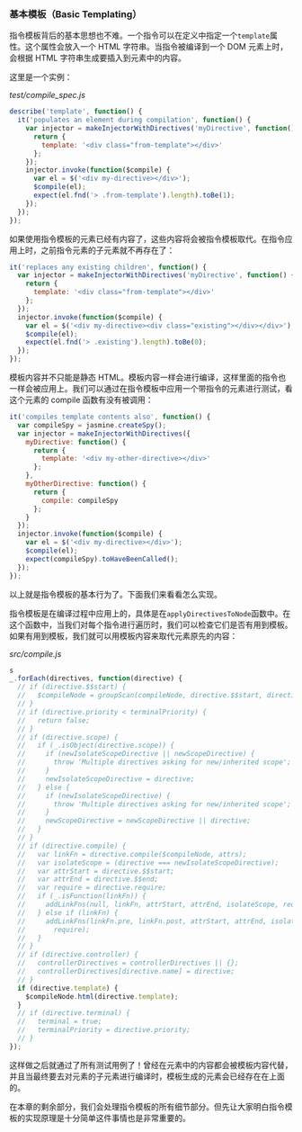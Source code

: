 ### 基本模板（Basic Templating）

指令模板背后的基本思想也不难。一个指令可以在定义中指定一个`template`属性。这个属性会放入一个 HTML 字符串。当指令被编译到一个 DOM 元素上时，会根据 HTML 字符串生成要插入到元素中的内容。

这里是一个实例：

_test/compile_spec.js_

```js
describe('template', function() {
  it('populates an element during compilation', function() {
    var injector = makeInjectorWithDirectives('myDirective', function() {
      return {
        template: '<div class="from-template"></div>'
      };
    });
    injector.invoke(function($compile) {
      var el = $('<div my-directive></div>');
      $compile(el);
      expect(el.fnd('> .from-template').length).toBe(1);
    });
  });
});
```

如果使用指令模板的元素已经有内容了，这些内容将会被指令模板取代。在指令应用上时，之前指令元素的子元素就不再存在了：

```js
it('replaces any existing children', function() {
  var injector = makeInjectorWithDirectives('myDirective', function() {
    return {
      template: '<div class="from-template"></div>'
    };
  });
  injector.invoke(function($compile) {
    var el = $('<div my-directive><div class="existing"></div></div>');
    $compile(el);
    expect(el.fnd('> .existing').length).toBe(0);
  });
});
```

模板内容并不只能是静态 HTML。模板内容一样会进行编译，这样里面的指令也一样会被应用上。我们可以通过在指令模板中应用一个带指令的元素进行测试，看这个元素的 compile 函数有没有被调用：

```js
it('compiles template contents also', function() {
  var compileSpy = jasmine.createSpy();
  var injector = makeInjectorWithDirectives({
    myDirective: function() {
      return {
        template: '<div my-other-directive></div>'
      };
    },
    myOtherDirective: function() {
      return {
        compile: compileSpy
      };
    }
  });
  injector.invoke(function($compile) {
    var el = $('<div my-directive></div>');
    $compile(el);
    expect(compileSpy).toHaveBeenCalled();
  });
});
```

以上就是指令模板的基本行为了。下面我们来看看怎么实现。

指令模板是在编译过程中应用上的，具体是在`applyDirectivesToNode`函数中。在这个函数中，当我们对每个指令进行遍历时，我们可以检查它们是否有用到模板。如果有用到模板，我们就可以用模板内容来取代元素原先的内容：

_src/compile.js_

```js
s
_.forEach(directives, function(directive) {
  // if (directive.$$start) {
  //   $compileNode = groupScan(compileNode, directive.$$start, directive.$$end);
  // }
  // if (directive.priority < terminalPriority) {
  //   return false;
  // }
  // if (directive.scope) {
  //   if (_.isObject(directive.scope)) {
  //     if (newIsolateScopeDirective || newScopeDirective) {
  //       throw 'Multiple directives asking for new/inherited scope';
  //     }
  //     newIsolateScopeDirective = directive;
  //   } else {
  //     if (newIsolateScopeDirective) {
  //       throw 'Multiple directives asking for new/inherited scope';
  //     }
  //     newScopeDirective = newScopeDirective || directive;
  //   }
  // }
  // if (directive.compile) {
  //   var linkFn = directive.compile($compileNode, attrs);
  //   var isolateScope = (directive === newIsolateScopeDirective);
  //   var attrStart = directive.$$start;
  //   var attrEnd = directive.$$end;
  //   var require = directive.require;
  //   if (_.isFunction(linkFn)) {
  //     addLinkFns(null, linkFn, attrStart, attrEnd, isolateScope, require);
  //   } else if (linkFn) {
  //     addLinkFns(linkFn.pre, linkFn.post, attrStart, attrEnd, isolateScope,
  //       require);
  //   }
  // }
  // if (directive.controller) {
  //   controllerDirectives = controllerDirectives || {};
  //   controllerDirectives[directive.name] = directive;
  // }
  if (directive.template) {
    $compileNode.html(directive.template);
  }
  // if (directive.terminal) {
  //   terminal = true;
  //   terminalPriority = directive.priority;
  // }
});
```

这样做之后就通过了所有测试用例了！曾经在元素中的内容都会被模板内容代替，并且当最终要去对元素的子元素进行编译时，模板生成的元素会已经存在在上面的。

在本章的剩余部分，我们会处理指令模板的所有细节部分。但先让大家明白指令模板的实现原理是十分简单这件事情也是非常重要的。